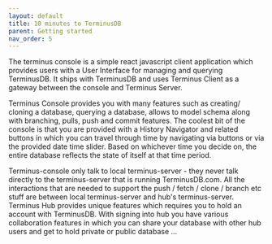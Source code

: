 ```yaml
---
layout: default
title: 10 minutes to TerminusDB
parent: Getting started
nav_order: 5
---
```



The terminus console is a simple react javascript client application which provides users with a User Interface for managing and querying TerminusDB.
It ships with TerminusDB and uses Terminus Client as a gateway between the console and Terminus Server.

Terminus Console provides you with many features such as creating/ cloning a database, querying a database, allows to model schema along with branching, pulls, push and commit features. The coolest bit of the console is that you are provided with a History Navigator and related buttons in which you can travel through time by navigating via buttons or via the provided date time slider. Based on whichever time you decide on, the entire database reflects the state of itself at that time period.

Terminus-console only talk to local terminus-server - they never talk directly to the terminus-server that is running TerminusDB.com. All the interactions that are needed to support the push / fetch / clone / branch etc stuff are between local terminus-server and hub's terminus-server.
Terminus Hub provides unique features which requires you to hold an account with TerminusDB. With signing into hub you have various collaboration features in which you can share your database with other hub users and get to hold private or public database ...
